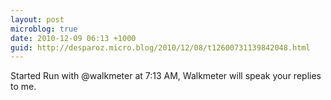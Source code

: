 ```yaml
---
layout: post
microblog: true
date: 2010-12-09 06:13 +1000
guid: http://desparoz.micro.blog/2010/12/08/t12600731139842048.html
---
```

Started Run with @walkmeter at 7:13 AM, Walkmeter will speak your replies to me.
